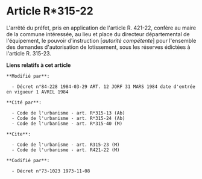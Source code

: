 # Article R*315-22

L'arrêté du préfet, pris en application de l'article R. 421-22, confère au maire de la commune intéressée, au lieu et place
du directeur départemental de l'équipement, le pouvoir d'instruction [*autorité compétente*] pour l'ensemble des demandes
d'autorisation de lotissement, sous les réserves édictées à l'article R. 315-23.

**Liens relatifs à cet article**

	**Modifié par**:

	  - Décret n°84-228 1984-03-29 ART. 12 JORF 31 MARS 1984 date d'entrée en vigueur 1 AVRIL 1984

	**Cité par**:

	  - Code de l'urbanisme - art. R*315-13 (Ab)
	  - Code de l'urbanisme - art. R*315-24 (Ab)
	  - Code de l'urbanisme - art. R*315-40 (M)

	**Cite**:

	  - Code de l'urbanisme - art. R315-23 (M)
	  - Code de l'urbanisme - art. R421-22 (M)

	**Codifié par**:

	  - Décret n°73-1023 1973-11-08
